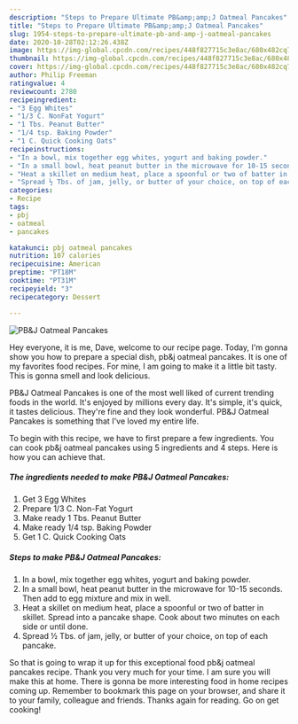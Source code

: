 ```yaml
---
description: "Steps to Prepare Ultimate PB&amp;amp;J Oatmeal Pancakes"
title: "Steps to Prepare Ultimate PB&amp;amp;J Oatmeal Pancakes"
slug: 1954-steps-to-prepare-ultimate-pb-and-amp-j-oatmeal-pancakes
date: 2020-10-28T02:12:26.438Z
image: https://img-global.cpcdn.com/recipes/448f827715c3e8ac/680x482cq70/pbj-oatmeal-pancakes-recipe-main-photo.jpg
thumbnail: https://img-global.cpcdn.com/recipes/448f827715c3e8ac/680x482cq70/pbj-oatmeal-pancakes-recipe-main-photo.jpg
cover: https://img-global.cpcdn.com/recipes/448f827715c3e8ac/680x482cq70/pbj-oatmeal-pancakes-recipe-main-photo.jpg
author: Philip Freeman
ratingvalue: 4
reviewcount: 2780
recipeingredient:
- "3 Egg Whites"
- "1/3 C. NonFat Yogurt"
- "1 Tbs. Peanut Butter"
- "1/4 tsp. Baking Powder"
- "1 C. Quick Cooking Oats"
recipeinstructions:
- "In a bowl, mix together egg whites, yogurt and baking powder."
- "In a small bowl, heat peanut butter in the microwave for 10-15 seconds. Then add to egg mixture and mix in well."
- "Heat a skillet on medium heat, place a spoonful or two of batter in skillet. Spread into a pancake shape. Cook about two minutes on each side or until done."
- "Spread ½ Tbs. of jam, jelly, or butter of your choice, on top of each pancake."
categories:
- Recipe
tags:
- pbj
- oatmeal
- pancakes

katakunci: pbj oatmeal pancakes 
nutrition: 107 calories
recipecuisine: American
preptime: "PT18M"
cooktime: "PT31M"
recipeyield: "3"
recipecategory: Dessert

---
```



![PB&amp;J Oatmeal Pancakes](https://img-global.cpcdn.com/recipes/448f827715c3e8ac/680x482cq70/pbj-oatmeal-pancakes-recipe-main-photo.jpg)

Hey everyone, it is me, Dave, welcome to our recipe page. Today, I'm gonna show you how to prepare a special dish, pb&amp;j oatmeal pancakes. It is one of my favorites food recipes. For mine, I am going to make it a little bit tasty. This is gonna smell and look delicious.



PB&amp;J Oatmeal Pancakes is one of the most well liked of current trending foods in the world. It's enjoyed by millions every day. It's simple, it's quick, it tastes delicious. They're fine and they look wonderful. PB&amp;J Oatmeal Pancakes is something that I've loved my entire life.


To begin with this recipe, we have to first prepare a few ingredients. You can cook pb&amp;j oatmeal pancakes using 5 ingredients and 4 steps. Here is how you can achieve that.

<!--inarticleads1-->

##### The ingredients needed to make PB&amp;J Oatmeal Pancakes:

1. Get 3 Egg Whites
1. Prepare 1/3 C. Non-Fat Yogurt
1. Make ready 1 Tbs. Peanut Butter
1. Make ready 1/4 tsp. Baking Powder
1. Get 1 C. Quick Cooking Oats




<!--inarticleads2-->

##### Steps to make PB&amp;J Oatmeal Pancakes:

1. In a bowl, mix together egg whites, yogurt and baking powder.
1. In a small bowl, heat peanut butter in the microwave for 10-15 seconds. Then add to egg mixture and mix in well.
1. Heat a skillet on medium heat, place a spoonful or two of batter in skillet. Spread into a pancake shape. Cook about two minutes on each side or until done.
1. Spread ½ Tbs. of jam, jelly, or butter of your choice, on top of each pancake.




So that is going to wrap it up for this exceptional food pb&amp;j oatmeal pancakes recipe. Thank you very much for your time. I am sure you will make this at home. There is gonna be more interesting food in home recipes coming up. Remember to bookmark this page on your browser, and share it to your family, colleague and friends. Thanks again for reading. Go on get cooking!
